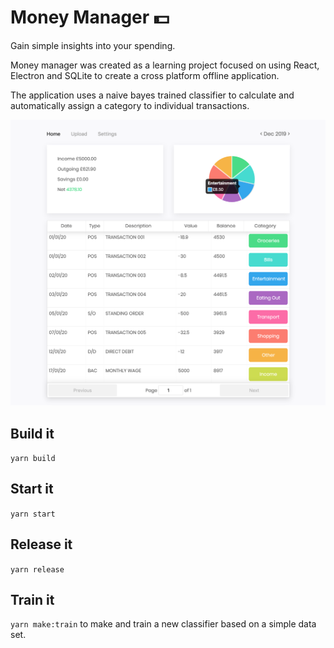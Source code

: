 # Money Manager 💵
Gain simple insights into your spending.

Money manager was created as a learning project focused on using React, Electron and SQLite to create a cross platform offline application.

The application uses a naive bayes trained classifier to calculate and automatically assign a category to individual transactions.

![Home](docs/screenshot-1.png)

## Build it
`yarn build`

## Start it
`yarn start`

## Release it
`yarn release`

## Train it
`yarn make:train` to make and train a new classifier based on a simple data set.